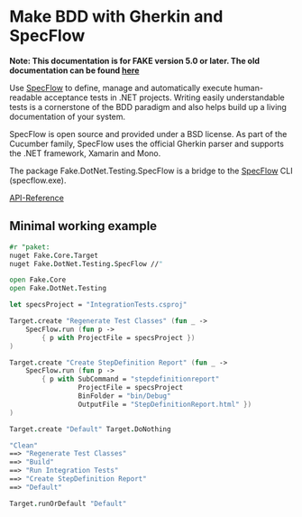# Make BDD with Gherkin and SpecFlow

**Note: This documentation is for FAKE version 5.0 or later. The old documentation can be found [here](apidocs/v4/fake-specflowhelper.html)** 

Use [SpecFlow] to define, manage and automatically execute human-readable acceptance tests in .NET projects. Writing easily understandable tests is a cornerstone of the BDD paradigm and also helps build up a living documentation of your system.

SpecFlow is open source and provided under a BSD license. As part of the Cucumber family, SpecFlow uses the official Gherkin parser and supports the .NET framework, Xamarin and Mono.

The package Fake.DotNet.Testing.SpecFlow is a bridge to the [SpecFlow] CLI (specflow.exe).

[API-Reference](https://fake.build/apidocs/v5/fake-dotnet-testing-specflow.html)

## Minimal working example

```fsharp
#r "paket:
nuget Fake.Core.Target
nuget Fake.DotNet.Testing.SpecFlow //"

open Fake.Core
open Fake.DotNet.Testing

let specsProject = "IntegrationTests.csproj"

Target.create "Regenerate Test Classes" (fun _ ->
    SpecFlow.run (fun p ->
        { p with ProjectFile = specsProject })
)

Target.create "Create StepDefinition Report" (fun _ ->
    SpecFlow.run (fun p ->
        { p with SubCommand = "stepdefinitionreport"
                 ProjectFile = specsProject
                 BinFolder = "bin/Debug"
                 OutputFile = "StepDefinitionReport.html" })
)

Target.create "Default" Target.DoNothing

"Clean"
==> "Regenerate Test Classes"
==> "Build"
==> "Run Integration Tests"
==> "Create StepDefinition Report"
==> "Default"

Target.runOrDefault "Default"
```

[SpecFlow]: http://specflow.org